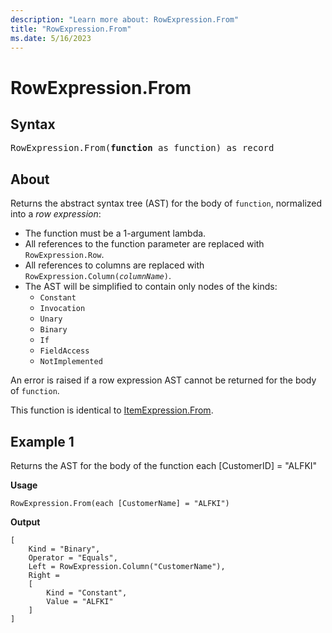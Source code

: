 ```yaml
---
description: "Learn more about: RowExpression.From"
title: "RowExpression.From"
ms.date: 5/16/2023
---
```

# RowExpression.From

## Syntax

<pre>
RowExpression.From(<b>function</b> as function) as record
</pre>  

## About

Returns the abstract syntax tree (AST) for the body of `function`, normalized into a _row expression_:

* The function must be a 1-argument lambda.
* All references to the function parameter are replaced with `RowExpression.Row`.
* All references to columns are replaced with <code>RowExpression.Column(_columnName_)</code>.
* The AST will be simplified to contain only nodes of the kinds:
  * `Constant`
  * `Invocation`
  * `Unary`
  * `Binary`
  * `If`
  * `FieldAccess`
  * `NotImplemented`

An error is raised if a row expression AST cannot be returned for the body of `function`.

This function is identical to [ItemExpression.From](itemexpression-from.md).
  
## Example 1

Returns the AST for the body of the function each [CustomerID] = "ALFKI"

**Usage**
  
```powerquery-m
RowExpression.From(each [CustomerName] = "ALFKI")  
```  

**Output**

```powerquery-m
[
    Kind = "Binary",
    Operator = "Equals",
    Left = RowExpression.Column("CustomerName"),
    Right =
    [
        Kind = "Constant",
        Value = "ALFKI"
    ]
]
```
